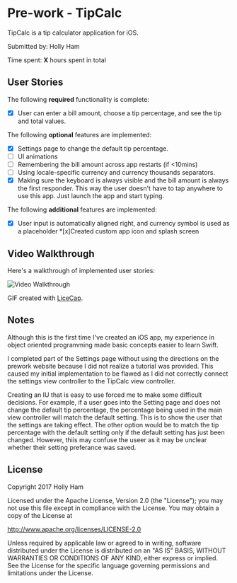 # Pre-work - TipCalc

TipCalc is a tip calculator application for iOS.

Submitted by: Holly Ham

Time spent: **X** hours spent in total

## User Stories

The following **required** functionality is complete:

* [x] User can enter a bill amount, choose a tip percentage, and see the tip and total values.

The following **optional** features are implemented:
* [x] Settings page to change the default tip percentage.
* [ ] UI animations
* [ ] Remembering the bill amount across app restarts (if <10mins)
* [ ] Using locale-specific currency and currency thousands separators.
* [x] Making sure the keyboard is always visible and the bill amount is always the first responder. This way the user doesn't have to tap anywhere to use this app. Just launch the app and start typing.

The following **additional** features are implemented:

*[x] User input is automatically aligned right, and currency symbol is used as a placeholder
*[x]Created custom app icon and splash screen

## Video Walkthrough

Here's a walkthrough of implemented user stories:

<img src='http://i.imgur.com/link/to/your/gif/file.gif' title='Video Walkthrough' width='' alt='Video Walkthrough' />

GIF created with [LiceCap](http://www.cockos.com/licecap/).

## Notes

Although this is the first time I've created an iOS app, my experience in object oriented programming made basic concepts easier to learn Swift.

I completed part of the Settings page without using the directions on the prework website because I did not realize a tutorial was provided. This caused my initial implementation to be flawed as I did not correctly connect the settings view controller to the TipCalc view controller.

Creating an IU that is easy to use forced me to make some difficult decisions. For example, if a user goes into the Setting page and does not change the default tip percentage, the percentage being used in the main view controller will match the default setting. This is to show the user that the settings are taking effect. The other option would be to match the tip percentage with the default setting only if the default setting has just been changed. However, thiis may confuse the useer as it may be unclear whether their setting preferance was saved.

## License

Copyright 2017 Holly Ham

Licensed under the Apache License, Version 2.0 (the "License");
you may not use this file except in compliance with the License.
You may obtain a copy of the License at

http://www.apache.org/licenses/LICENSE-2.0

Unless required by applicable law or agreed to in writing, software
distributed under the License is distributed on an "AS IS" BASIS,
WITHOUT WARRANTIES OR CONDITIONS OF ANY KIND, either express or implied.
See the License for the specific language governing permissions and
limitations under the License.
